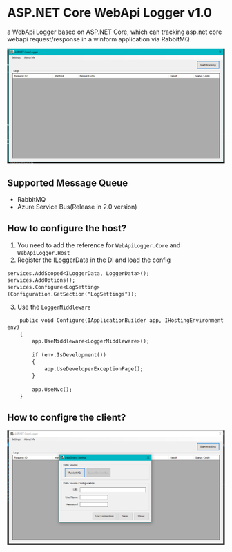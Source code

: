 # ASP.NET Core WebApi Logger v1.0
a WebApi Logger based on ASP.NET Core, which can tracking asp.net core webapi request/response in a winform application via RabbitMQ

![](./images/20190530161850.png)

## Supported Message Queue
 - RabbitMQ
 - Azure Service Bus(Release in 2.0 version)

## How to configure the host?
1. You need to add the reference for `WebApiLogger.Core` and `WebApiLogger.Host`
2. Register the ILoggerData in the DI and load the config

```
services.AddScoped<ILoggerData, LoggerData>();
services.AddOptions();
services.Configure<LogSetting>(Configuration.GetSection("LogSettings"));
```

3. Use the `LoggerMiddleware`

```
	public void Configure(IApplicationBuilder app, IHostingEnvironment env)
    {
        app.UseMiddleware<LoggerMiddleware>();

        if (env.IsDevelopment())
        {
            app.UseDeveloperExceptionPage();
        }

        app.UseMvc();
    }
```


## How to configre the client?

![](./images/123456.png)
